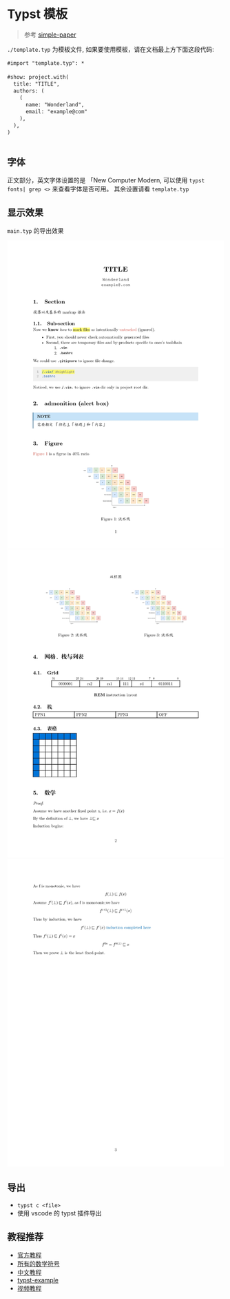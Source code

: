 # Typst 模板

> 参考 [simple-paper](https://github.com/jinhao-huang/SimplePaper.git)

`./template.typ` 为模板文件, 如果要使用模板，请在文档最上方下面这段代码:

```typst
#import "template.typ": *

#show: project.with(
  title: "TITLE",
  authors: (
    (
      name: "Wonderland",
      email: "example@com"
    ),
  ),
)


```

## 字体

正文部分，英文字体设置的是 「New Computer Modern, 可以使用 `typst fonts| grep <>` 来查看字体是否可用。
其余设置请看 `template.typ`

## 显示效果

`main.typ` 的导出效果

![](./img/1.jpg)
![](./img/2.jpg)
![](./img/3.jpg)

## 导出 

- `typst c <file>`
- 使用 vscode 的 typst 插件导出

## 教程推荐

- [官方教程](https://typst.app/docs/tutorial/)
- [所有的数学符号](https://typst.app/docs/reference/symbols/sym/)
- [中文教程](https://typst-doc-cn.github.io/tutorial/)
- [typst-example](https://github.com/sitandr/typst-examples-book)
- [视频教程](https://www.bilibili.com/video/BV1AJ4m1j7Sa)